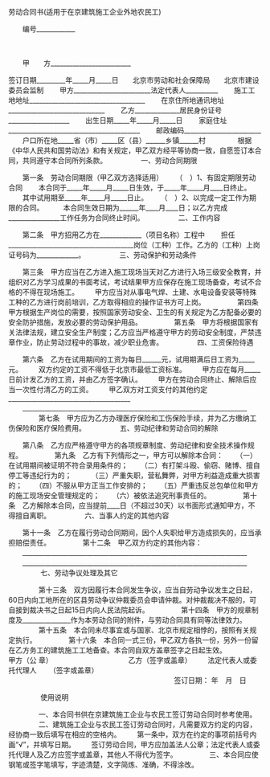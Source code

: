 



劳动合同书(适用于在京建筑施工企业外地农民工)



 

　　编号____________

　　

　　甲　　方_________________________

签订日期_________年_____月_____日　　北京市劳动和社会保障局　　北京市建设委员会监制
　　甲方________________________法定代表人__________
　　施工工地地址____________________________________
　　在京住所地通讯地址______________________________
　　乙方______________居民身份证号___________________
　　出生日期_____年_____月_____日
　　家庭住址_________________________________________
　　邮政编码________________________
　　户口所在地_____省（市）_____区（县）______乡镇______村 　　
　　根据《中华人民共和国劳动法》和有关规定，甲乙双方经平等协商一致，自愿签订本合同，共同遵守本合同所列条款。
　　
　　
一、劳动合同期限

　　第一条　劳动合同期限（甲乙双方选择适用）
　　（　）1、有固定期限劳动合同
　　本合同于_____年_____月_____日生效，于_____年_____月____日终止。
　　其中试用期至_____年_____月_____日止。
　　（　）2、以完成一定工作为期限的合同。　
　　本合同生效日期为______年____月____日；以乙方完成________________工作任务为合同终止时间。 
　　
　　
二、工作内容

　　第二条　甲方招用乙方在_____________（项目名称）工程中
　　担任_______________________________________岗位（工种）工作。乙方的（工种）上岗证号码为_____________。
　　
　　
三、劳动保护和劳动条件

　　第三条　甲方应当在乙方进入施工现场当天对乙方进行入场三级安全教育，并组织对乙方学习成果的书面考试，考试结果甲方应保存在施工现场备查，考试不合格的不得在现场施工。
　　甲方应当对从事电气焊、土建、水电设备安装等特殊工种的乙方进行岗前培训，乙方取得相应的操作证书方可上岗。
　　
　　第四条　甲方根据生产岗位的需要，按照国家劳动安全、卫生的有关规定为乙方配备必要的安全防护措施，发放必要的劳动保护用品。
　　
　　第五条　甲方将根据国家有关法律法规，建立安全生产制度；乙方应当严格遵守甲方的劳动安全制度，严禁违章作业，防止劳动过程中的事故，减少职业危害。
　　
　　
四、工资保险待遇

　　第六条　乙方在试用期间的工资为每日______元，试用期满后日工资为_____元。
　　双方约定的工资不得低于北京市最低工资标准。
　　甲方应在每月_____日前计发乙方的工资，并由乙方签字确认。
　　甲方在劳动合同终止、解除后应当一次性付清乙方的工资。
　　甲乙双方对工资支付的其他约定______________________________________
　　______________________________________________________________________
　　
　　第七条　甲方应为乙方办理医疗保险和工伤保险手续，并为乙方缴纳工伤保险和医疗保险费用。
　　
　　
五、劳动纪律和劳动合同的解除

　　第八条　乙方应严格遵守甲方的各项规章制度、劳动纪律和安全技术操作规程。
　　
　　第九条　乙方有下列情形之一，甲方可以解除本合同：
　　（一）在试用期间被证明不符合录用条件的；
　　（二）有打架斗殴、偷窃、赌博、擅自停工等违纪行为的；　 
　　（三）严重失职，营私舞弊，对甲方利益造成重大损害的；
　　（四）不服从甲方正当工作安排的；
　　（五）严重违反总包单位和甲方的施工现场安全管理规定的；
　　（六）被依法追究刑事责任的。
　　
　　第十条　乙方解除本合同，应当提前____日（不超过30天）以书面形式通知甲方，不得擅自离职。
　　
　　
六、当事人约定的其他内容

　　第十一条　乙方在履行劳动合同期间，因个人失职给甲方造成损失的，应当承担赔偿责任。
　　
　　第十二条　甲乙双方约定的其他内容：
　　______________________________________________________________________
　　______________________________________________________________________
　　
　　
七、劳动争议处理及其它

　　
　　第十三条　双方因履行本合同发生争议，应当自劳动争议发生之日起，60日内向工地所在的区县劳动争议仲裁委员会申请仲裁。对仲裁裁决不服的，可自接到裁决书之日起15日内向人民法院起诉。
　　
　　第十四条　甲方的规章制度及_______________作为本劳动合同的附件，与劳动合同具有同等法律效力。
　　
　　第十五条　本合同未尽事宜或与国家、北京市规定相悖的，按照有关规定执行。
　　
　　第十六条　本合同一式三份，甲乙双方各执一份，另外一份留在乙方务工的建筑施工工地备查。本合同自双方盖章签字之日起生效。　
　　　
　　甲方（公 章）　　　　 　　　　　　　乙方（签字或盖章）
　　法定代表人或委托代理人
　　（签字或盖章）
　　 
　　　　　　　　　　　　　　　　　　　　　
签订日期： 年　月　日

　　
　　
使用说明

　　
　　一、本合同书供在京建筑施工企业与农民工签订劳动合同时参考使用。
　　
　　二、建筑施工企业与农民工签订劳动合同时，凡需要双方约定的内容，经协商一致后填写在相应的空格内。
　　第一条中，双方在约定的事项前括号内画“√”，并填写日期。
　　签订劳动合同，甲方应加盖法人公章；法定代表人或委托代理人及乙方应签字或盖章，其他人不得代为签字。
　　
　　三、本合同应使钢笔或签字笔填写，字迹清楚，文字简炼、准确，不得涂改。
　　